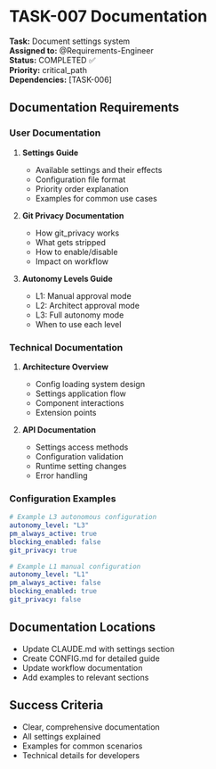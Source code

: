 # TASK-007 Documentation

**Task:** Document settings system  
**Assigned to:** @Requirements-Engineer  
**Status:** COMPLETED ✅  
**Priority:** critical_path  
**Dependencies:** [TASK-006]

## Documentation Requirements

### User Documentation
1. **Settings Guide**
   - Available settings and their effects
   - Configuration file format
   - Priority order explanation
   - Examples for common use cases

2. **Git Privacy Documentation**
   - How git_privacy works
   - What gets stripped
   - How to enable/disable
   - Impact on workflow

3. **Autonomy Levels Guide**
   - L1: Manual approval mode
   - L2: Architect approval mode
   - L3: Full autonomy mode
   - When to use each level

### Technical Documentation
1. **Architecture Overview**
   - Config loading system design
   - Settings application flow
   - Component interactions
   - Extension points

2. **API Documentation**
   - Settings access methods
   - Configuration validation
   - Runtime setting changes
   - Error handling

### Configuration Examples
```yaml
# Example L3 autonomous configuration
autonomy_level: "L3"
pm_always_active: true
blocking_enabled: false
git_privacy: true

# Example L1 manual configuration
autonomy_level: "L1"
pm_always_active: false
blocking_enabled: true
git_privacy: false
```

## Documentation Locations

- Update CLAUDE.md with settings section
- Create CONFIG.md for detailed guide
- Update workflow documentation
- Add examples to relevant sections

## Success Criteria

- Clear, comprehensive documentation
- All settings explained
- Examples for common scenarios
- Technical details for developers
